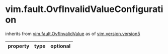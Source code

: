 vim.fault.OvfInvalidValueConfiguration
======================================
inherits from [vim.fault.OvfInvalidValue](docs/vim.fault.OvfInvalidValue.md)
as of [vim.version.version5](docs/vim.version.md)

| property | type | optional |
|:---------|:-----|:---------|
